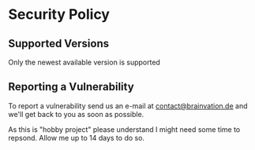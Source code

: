 # Security Policy

## Supported Versions

Only the newest available version is supported

## Reporting a Vulnerability

To report a vulnerability send us an e-mail at contact@brainvation.de and we'll get back to you as soon as possible.

As this is "hobby project" please understand I might need some time to repsond. Allow me up to 14 days to do so.
